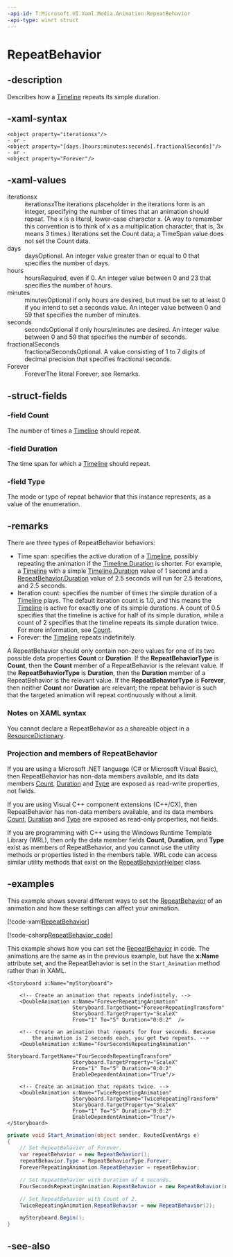 ```yaml
---
-api-id: T:Microsoft.UI.Xaml.Media.Animation.RepeatBehavior
-api-type: winrt struct
---
```


<!-- Structure syntax.
public struct RepeatBehavior 
-->

# RepeatBehavior

## -description
Describes how a [Timeline](timeline.md) repeats its simple duration.
## -xaml-syntax
```xaml
<object property="iterationsx"/>
- or -
<object property="[days.]hours:minutes:seconds[.fractionalSeconds]"/>
- or -
<object property="Forever"/>
```


## -xaml-values
<dl><dt>iterationsx</dt><dd>iterationsxThe iterations placeholder in the iterations form is an integer, specifying the number of times that an animation should repeat. The x is a literal, lower-case character x. (A way to remember this convention is to think of x as a multiplication character, that is, 3x means 3 times.) Iterations set the Count data; a TimeSpan value does not set the Count data.</dd>
<dt>days</dt><dd>daysOptional. An integer value greater than or equal to 0 that specifies the number of days.</dd>
<dt>hours</dt><dd>hoursRequired, even if 0. An integer value between 0 and 23 that specifies the number of hours.</dd>
<dt>minutes</dt><dd>minutesOptional if only hours are desired, but must be set to at least 0 if you intend to set a seconds value. An integer value between 0 and 59 that specifies the number of minutes.</dd>
<dt>seconds</dt><dd>secondsOptional if only hours/minutes are desired. An integer value between 0 and 59 that specifies the number of seconds.</dd>
<dt>fractionalSeconds</dt><dd>fractionalSecondsOptional. A value consisting of 1 to 7 digits of decimal precision that specifies fractional seconds.</dd>
<dt>Forever</dt><dd>ForeverThe literal Forever; see Remarks.</dd>
</dl>

## -struct-fields

### -field Count
The number of times a [Timeline](timeline.md) should repeat.
    

### -field Duration
The time span for which a [Timeline](timeline.md) should repeat.
    

### -field Type
The mode or type of repeat behavior that this instance represents, as a value of the enumeration.
    

## -remarks
There are three types of RepeatBehavior behaviors:
+ Time span: specifies the active duration of a [Timeline](timeline.md), possibly repeating the animation if the [Timeline.Duration](timeline_duration.md) is shorter. For example, a [Timeline](timeline.md) with a simple [Timeline.Duration](timeline_duration.md) value of 1 second and a [RepeatBehavior.Duration](repeatbehavior_duration.md) value of 2.5 seconds will run for 2.5 iterations, and 2.5 seconds.
+ Iteration count: specifies the number of times the simple duration of a [Timeline](timeline.md) plays. The default iteration count is 1.0, and this means the [Timeline](timeline.md) is active for exactly one of its simple durations. A count of 0.5 specifies that the timeline is active for half of its simple duration, while a count of 2 specifies that the timeline repeats its simple duration twice. For more information, see [Count](repeatbehavior_count.md).
+ Forever: the [Timeline](timeline.md) repeats indefinitely.


A RepeatBehavior should only contain non-zero values for one of its two possible data properties **Count** or **Duration**. If the **RepeatBehaviorType** is **Count**, then the **Count** member of a RepeatBehavior is the relevant value. If the **RepeatBehaviorType** is **Duration**, then the **Duration** member of a RepeatBehavior is the relevant value. If the **RepeatBehaviorType** is **Forever**, then neither **Count** nor **Duration** are relevant; the repeat behavior is such that the targeted animation will repeat continuously without a limit.

### Notes on XAML syntax

You cannot declare a RepeatBehavior as a shareable object in a [ResourceDictionary](../microsoft.ui.xaml/resourcedictionary.md).

### Projection and members of RepeatBehavior

If you are using a Microsoft .NET language (C# or Microsoft Visual Basic), then RepeatBehavior has non-data members available, and its data members [Count](repeatbehavior_count.md), [Duration](repeatbehavior_duration.md) and [Type](repeatbehavior_type.md) are exposed as read-write properties, not fields.

If you are using Visual C++ component extensions (C++/CX), then RepeatBehavior has non-data members available, and its data members [Count](repeatbehavior_count.md), [Duration](repeatbehavior_duration.md) and [Type](repeatbehavior_type.md) are exposed as read-only properties, not fields.

If you are programming with C++ using the Windows Runtime Template Library (WRL), then only the data member fields **Count**, **Duration**, and **Type** exist as members of RepeatBehavior, and you cannot use the utility methods or properties listed in the members table. WRL code can access similar utility methods that exist on the [RepeatBehaviorHelper](repeatbehaviorhelper.md) class.

## -examples
This example shows several different ways to set the [RepeatBehavior](timeline_repeatbehavior.md) of an animation and how these settings can affect your animation.



[!code-xaml[RepeatBehavior](../microsoft.ui.xaml.media.animation/code/RepeatBehavior/csharp/MainPage.xaml#SnippetRepeatBehavior)]

[!code-csharp[RepeatBehavior_code](../microsoft.ui.xaml.media.animation/code/RepeatBehavior/csharp/MainPage.xaml.cs#SnippetRepeatBehavior_code)]

This example shows how you can set the [RepeatBehavior](timeline_repeatbehavior.md) in code. The animations are the same as in the previous example, but have the **x:Name** attribute set, and the RepeatBehavior is set in the `Start_Animation` method rather than in XAML.

```xaml
<Storyboard x:Name="myStoryboard">

    <!-- Create an animation that repeats indefinitely. -->
    <DoubleAnimation x:Name="ForeverRepeatingAnimation"
                     Storyboard.TargetName="ForeverRepeatingTransform" 
                     Storyboard.TargetProperty="ScaleX" 
                     From="1" To="5" Duration="0:0:2"  />

    <!-- Create an animation that repeats for four seconds. Because 
        the animation is 2 seconds each, you get two repeats. -->
    <DoubleAnimation x:Name="FourSecondsRepeatingAnimation"
                     Storyboard.TargetName="FourSecondsRepeatingTransform" 
                     Storyboard.TargetProperty="ScaleX"
                     From="1" To="5" Duration="0:0:2"  
                     EnableDependentAnimation="True"/>

    <!-- Create an animation that repeats twice. -->
    <DoubleAnimation x:Name="TwiceRepeatingAnimation"
                     Storyboard.TargetName="TwiceRepeatingTransform" 
                     Storyboard.TargetProperty="ScaleX" 
                     From="1" To="5" Duration="0:0:2"  
                     EnableDependentAnimation="True"/>
</Storyboard>
```

```csharp
private void Start_Animation(object sender, RoutedEventArgs e)
{
    // Set RepeatBehavior of Forever.
    var repeatBehavior = new RepeatBehavior();
    repeatBehavior.Type = RepeatBehaviorType.Forever;
    ForeverRepeatingAnimation.RepeatBehavior = repeatBehavior;

    // Set RepeatBehavior with Duration of 4 seconds.
    FourSecondsRepeatingAnimation.RepeatBehavior = new RepeatBehavior(new TimeSpan(0, 0, 4));

    // Set RepeatBehavior with Count of 2.
    TwiceRepeatingAnimation.RepeatBehavior = new RepeatBehavior(2);

    myStoryboard.Begin();
}
```

## -see-also
